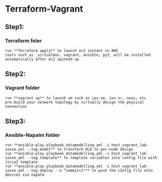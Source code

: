 # Terraform-Vagrant

## Step1:
### Terraform foler
    run **Terraform apply** to launch ec2 instant in AWS
    tools such as _virtualbox, vagrant, ansible, py3_ will be installed automatically after ec2 spinned up


## Step2:
### Vagrant folder 
    run **vagrant up** to launch vm such as ios-xe, ios-xr, nxos, etc
    pre-build your network topolegy by virtually design the physical connection

 
## Step3:
### Ansible-Napalm folder 
    run **ansible-play playbook_datamodelling.yml -i host_vagrant_lab-iosxe.yml --tag model** to transform HLD to per-node design
    run **ansible-play playbook_datamodelling.yml -i host_vagrant_lab-iosxe.yml --tag template** to template variables into config file with Jinja2 template
    run **ansible-play playbook_datamodelling.yml -i host_vagrant_lab-iosxe.yml --tag deploy --e "commit=1"** to push the config file onto devices via napalm

 
